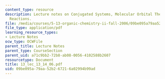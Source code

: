 ```yaml
---
content_type: resource
description: Lecture notes on Conjugated Systems, Molecular Orbital Theory, and Electrocyclic
  Reactions.
file: /media/courses/5-13-organic-chemistry-ii-fall-2006/09be095a79aa52b267216a02994b99ad_13_lec_13_14_06.pdf
file_type: application/pdf
learning_resource_types:
- Lecture Notes
ocw_type: OCWFile
parent_title: Lecture Notes
parent_type: CourseSection
parent_uid: a71c9bb2-72b8-ab08-0056-4102588b2607
resourcetype: Document
title: 13_lec_13_14_06.pdf
uid: 09be095a-79aa-52b2-6721-6a02994b99ad
---
```

